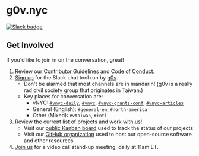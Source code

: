 # g0v.nyc
[![Slack badge](http://join.g0v.today/badge.svg)](http://join.g0v.today)

## Get Involved

If you'd like to join in on the conversation, great!

1. Review our [Contributor Guidelines][contributing] and [Code of
   Conduct][conduct].
2. [Sign up][join-g0v] for the Slack chat tool run by [g0v][about-g0v].
    * Don't be alarmed that most channels are in mandarin! (g0v is a
      really rad civil society group that originates in Taiwan.)
    * Key places for conversation are:
      * vNYC: [`#vnyc-daily`][slack-vnyc-daily], [`#vnyc`][slack-vnyc], [`#vnyc-grants-conf`][slack-vnyc-grants-conf], [`#vnyc-articles`][slack-vnyc-articles]
      * General (English): `#general-en`, `#north-america`
      * Other (Mixed): `#vtaiwan`, `#intl`
3. Review the current list of projects and work with us!
    * Visit our [public Kanban board][kanban] used to track the status of our projects
    * Visit our [GitHub organization][github] used to host our
      open-source software and other resources
4. [Join us][video-calls] for a video call stand-up meeting, daily at 11am
   ET.

<!-- Links -->
   [contributing]: CONTRIBUTING.md
   [conduct]: CONDUCT.md
   [join-g0v]: http://join.g0v.today/
   [about-g0v]: http://g0v.asia/
   [video-calls]: https://appear.in/vnyc
   [kanban]: https://trello.com/b/6MHFIpnA/g0vnyc-community-onboarding
   [github]: https://github.com/g0vnyc
   [slack-vnyc-daily]: https://g0v-tw.slackarchive.io/vnyc-daily/
   [slack-vnyc]: https://g0v-tw.slackarchive.io/vnyc/
   [slack-vnyc-grants-conf]: https://g0v-tw.slackarchive.io/vnyc-grants-conf/
   [slack-vnyc-articles]: https://g0v-tw.slackarchive.io/vnyc-articles/
